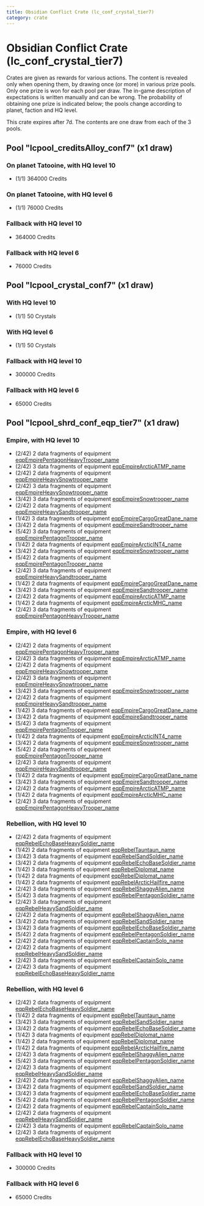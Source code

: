 ```yaml
---
title: Obsidian Conflict Crate (lc_conf_crystal_tier7)
category: crate
---
```


# Obsidian Conflict Crate (lc_conf_crystal_tier7)

Crates are given as rewards for various actions. The content is revealed only when opening them, by drawing once (or more) in various prize pools. Only one prize is won for each pool per draw. The in-game description of expectations is written manually and can be wrong. The probability of obtaining one prize is indicated below; the pools change according to planet, faction and HQ level.

This crate expires after 7d. The contents are one draw from each of the 3 pools.

## Pool "lcpool_creditsAlloy_conf7" (x1 draw)

### On planet Tatooine, with HQ level 10

  * (1/1) 364000 Credits

### On planet Tatooine, with HQ level 6

  * (1/1) 76000 Credits

### Fallback with HQ level 10

  * 364000 Credits

### Fallback with HQ level 6

  * 76000 Credits

## Pool "lcpool_crystal_conf7" (x1 draw)

### With HQ level 10

  * (1/1) 50 Crystals

### With HQ level 6

  * (1/1) 50 Crystals

### Fallback with HQ level 10

  * 300000 Credits

### Fallback with HQ level 6

  * 65000 Credits

## Pool "lcpool_shrd_conf_eqp_tier7" (x1 draw)

### Empire, with HQ level 10

  * (2/42) 2 data fragments of equipment [eqpEmpirePentagonHeavyTrooper_name](eqpEmpirePentagonHeavyTrooper_name)
  * (2/42) 3 data fragments of equipment [eqpEmpireArcticATMP_name](eqpEmpireArcticATMP_name)
  * (2/42) 2 data fragments of equipment [eqpEmpireHeavySnowtrooper_name](eqpEmpireHeavySnowtrooper_name)
  * (2/42) 3 data fragments of equipment [eqpEmpireHeavySnowtrooper_name](eqpEmpireHeavySnowtrooper_name)
  * (3/42) 3 data fragments of equipment [eqpEmpireSnowtrooper_name](eqpEmpireSnowtrooper_name)
  * (2/42) 2 data fragments of equipment [eqpEmpireHeavySandtrooper_name](eqpEmpireHeavySandtrooper_name)
  * (1/42) 3 data fragments of equipment [eqpEmpireCargoGreatDane_name](eqpEmpireCargoGreatDane_name)
  * (3/42) 2 data fragments of equipment [eqpEmpireSandtrooper_name](eqpEmpireSandtrooper_name)
  * (5/42) 3 data fragments of equipment [eqpEmpirePentagonTrooper_name](eqpEmpirePentagonTrooper_name)
  * (1/42) 2 data fragments of equipment [eqpEmpireArcticINT4_name](eqpEmpireArcticINT4_name)
  * (3/42) 2 data fragments of equipment [eqpEmpireSnowtrooper_name](eqpEmpireSnowtrooper_name)
  * (5/42) 2 data fragments of equipment [eqpEmpirePentagonTrooper_name](eqpEmpirePentagonTrooper_name)
  * (2/42) 3 data fragments of equipment [eqpEmpireHeavySandtrooper_name](eqpEmpireHeavySandtrooper_name)
  * (1/42) 2 data fragments of equipment [eqpEmpireCargoGreatDane_name](eqpEmpireCargoGreatDane_name)
  * (3/42) 3 data fragments of equipment [eqpEmpireSandtrooper_name](eqpEmpireSandtrooper_name)
  * (2/42) 2 data fragments of equipment [eqpEmpireArcticATMP_name](eqpEmpireArcticATMP_name)
  * (1/42) 2 data fragments of equipment [eqpEmpireArcticMHC_name](eqpEmpireArcticMHC_name)
  * (2/42) 3 data fragments of equipment [eqpEmpirePentagonHeavyTrooper_name](eqpEmpirePentagonHeavyTrooper_name)

### Empire, with HQ level 6

  * (2/42) 2 data fragments of equipment [eqpEmpirePentagonHeavyTrooper_name](eqpEmpirePentagonHeavyTrooper_name)
  * (2/42) 3 data fragments of equipment [eqpEmpireArcticATMP_name](eqpEmpireArcticATMP_name)
  * (2/42) 2 data fragments of equipment [eqpEmpireHeavySnowtrooper_name](eqpEmpireHeavySnowtrooper_name)
  * (2/42) 3 data fragments of equipment [eqpEmpireHeavySnowtrooper_name](eqpEmpireHeavySnowtrooper_name)
  * (3/42) 3 data fragments of equipment [eqpEmpireSnowtrooper_name](eqpEmpireSnowtrooper_name)
  * (2/42) 2 data fragments of equipment [eqpEmpireHeavySandtrooper_name](eqpEmpireHeavySandtrooper_name)
  * (1/42) 3 data fragments of equipment [eqpEmpireCargoGreatDane_name](eqpEmpireCargoGreatDane_name)
  * (3/42) 2 data fragments of equipment [eqpEmpireSandtrooper_name](eqpEmpireSandtrooper_name)
  * (5/42) 3 data fragments of equipment [eqpEmpirePentagonTrooper_name](eqpEmpirePentagonTrooper_name)
  * (1/42) 2 data fragments of equipment [eqpEmpireArcticINT4_name](eqpEmpireArcticINT4_name)
  * (3/42) 2 data fragments of equipment [eqpEmpireSnowtrooper_name](eqpEmpireSnowtrooper_name)
  * (5/42) 2 data fragments of equipment [eqpEmpirePentagonTrooper_name](eqpEmpirePentagonTrooper_name)
  * (2/42) 3 data fragments of equipment [eqpEmpireHeavySandtrooper_name](eqpEmpireHeavySandtrooper_name)
  * (1/42) 2 data fragments of equipment [eqpEmpireCargoGreatDane_name](eqpEmpireCargoGreatDane_name)
  * (3/42) 3 data fragments of equipment [eqpEmpireSandtrooper_name](eqpEmpireSandtrooper_name)
  * (2/42) 2 data fragments of equipment [eqpEmpireArcticATMP_name](eqpEmpireArcticATMP_name)
  * (1/42) 2 data fragments of equipment [eqpEmpireArcticMHC_name](eqpEmpireArcticMHC_name)
  * (2/42) 3 data fragments of equipment [eqpEmpirePentagonHeavyTrooper_name](eqpEmpirePentagonHeavyTrooper_name)

### Rebellion, with HQ level 10

  * (2/42) 2 data fragments of equipment [eqpRebelEchoBaseHeavySoldier_name](eqpRebelEchoBaseHeavySoldier_name)
  * (1/42) 2 data fragments of equipment [eqpRebelTauntaun_name](eqpRebelTauntaun_name)
  * (3/42) 3 data fragments of equipment [eqpRebelSandSoldier_name](eqpRebelSandSoldier_name)
  * (3/42) 2 data fragments of equipment [eqpRebelEchoBaseSoldier_name](eqpRebelEchoBaseSoldier_name)
  * (1/42) 3 data fragments of equipment [eqpRebelDiplomat_name](eqpRebelDiplomat_name)
  * (1/42) 2 data fragments of equipment [eqpRebelDiplomat_name](eqpRebelDiplomat_name)
  * (1/42) 2 data fragments of equipment [eqpRebelArcticHailfire_name](eqpRebelArcticHailfire_name)
  * (2/42) 3 data fragments of equipment [eqpRebelShaggyAlien_name](eqpRebelShaggyAlien_name)
  * (5/42) 3 data fragments of equipment [eqpRebelPentagonSoldier_name](eqpRebelPentagonSoldier_name)
  * (2/42) 3 data fragments of equipment [eqpRebelHeavySandSoldier_name](eqpRebelHeavySandSoldier_name)
  * (2/42) 2 data fragments of equipment [eqpRebelShaggyAlien_name](eqpRebelShaggyAlien_name)
  * (3/42) 2 data fragments of equipment [eqpRebelSandSoldier_name](eqpRebelSandSoldier_name)
  * (3/42) 3 data fragments of equipment [eqpRebelEchoBaseSoldier_name](eqpRebelEchoBaseSoldier_name)
  * (5/42) 2 data fragments of equipment [eqpRebelPentagonSoldier_name](eqpRebelPentagonSoldier_name)
  * (2/42) 2 data fragments of equipment [eqpRebelCaptainSolo_name](eqpRebelCaptainSolo_name)
  * (2/42) 2 data fragments of equipment [eqpRebelHeavySandSoldier_name](eqpRebelHeavySandSoldier_name)
  * (2/42) 3 data fragments of equipment [eqpRebelCaptainSolo_name](eqpRebelCaptainSolo_name)
  * (2/42) 3 data fragments of equipment [eqpRebelEchoBaseHeavySoldier_name](eqpRebelEchoBaseHeavySoldier_name)

### Rebellion, with HQ level 6

  * (2/42) 2 data fragments of equipment [eqpRebelEchoBaseHeavySoldier_name](eqpRebelEchoBaseHeavySoldier_name)
  * (1/42) 2 data fragments of equipment [eqpRebelTauntaun_name](eqpRebelTauntaun_name)
  * (3/42) 3 data fragments of equipment [eqpRebelSandSoldier_name](eqpRebelSandSoldier_name)
  * (3/42) 2 data fragments of equipment [eqpRebelEchoBaseSoldier_name](eqpRebelEchoBaseSoldier_name)
  * (1/42) 3 data fragments of equipment [eqpRebelDiplomat_name](eqpRebelDiplomat_name)
  * (1/42) 2 data fragments of equipment [eqpRebelDiplomat_name](eqpRebelDiplomat_name)
  * (1/42) 2 data fragments of equipment [eqpRebelArcticHailfire_name](eqpRebelArcticHailfire_name)
  * (2/42) 3 data fragments of equipment [eqpRebelShaggyAlien_name](eqpRebelShaggyAlien_name)
  * (5/42) 3 data fragments of equipment [eqpRebelPentagonSoldier_name](eqpRebelPentagonSoldier_name)
  * (2/42) 3 data fragments of equipment [eqpRebelHeavySandSoldier_name](eqpRebelHeavySandSoldier_name)
  * (2/42) 2 data fragments of equipment [eqpRebelShaggyAlien_name](eqpRebelShaggyAlien_name)
  * (3/42) 2 data fragments of equipment [eqpRebelSandSoldier_name](eqpRebelSandSoldier_name)
  * (3/42) 3 data fragments of equipment [eqpRebelEchoBaseSoldier_name](eqpRebelEchoBaseSoldier_name)
  * (5/42) 2 data fragments of equipment [eqpRebelPentagonSoldier_name](eqpRebelPentagonSoldier_name)
  * (2/42) 2 data fragments of equipment [eqpRebelCaptainSolo_name](eqpRebelCaptainSolo_name)
  * (2/42) 2 data fragments of equipment [eqpRebelHeavySandSoldier_name](eqpRebelHeavySandSoldier_name)
  * (2/42) 3 data fragments of equipment [eqpRebelCaptainSolo_name](eqpRebelCaptainSolo_name)
  * (2/42) 3 data fragments of equipment [eqpRebelEchoBaseHeavySoldier_name](eqpRebelEchoBaseHeavySoldier_name)

### Fallback with HQ level 10

  * 300000 Credits

### Fallback with HQ level 6

  * 65000 Credits